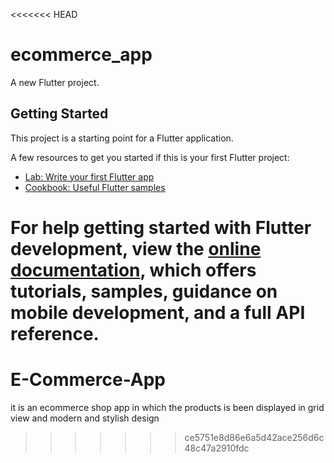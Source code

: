 <<<<<<< HEAD
# ecommerce_app

A new Flutter project.

## Getting Started

This project is a starting point for a Flutter application.

A few resources to get you started if this is your first Flutter project:

- [Lab: Write your first Flutter app](https://docs.flutter.dev/get-started/codelab)
- [Cookbook: Useful Flutter samples](https://docs.flutter.dev/cookbook)

For help getting started with Flutter development, view the
[online documentation](https://docs.flutter.dev/), which offers tutorials,
samples, guidance on mobile development, and a full API reference.
=======
# E-Commerce-App
it is an ecommerce shop app in which the products is been displayed in grid view and modern and stylish design
>>>>>>> ce5751e8d86e6a5d42ace256d6c48c47a2910fdc
